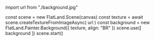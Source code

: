 import url from "./background.jpg"

const scene = new FlatLand.Scene(canvas)
const texture = await scene.createTextureFromImageAsync( url )
const background = new FlatLand.Painter.Background({
    texture, align: "BR"
})
scene.use([ background ])
scene.start()
